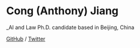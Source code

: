 # Cong (Anthony) Jiang

_AI and Law Ph.D. candidate  based in Beijing, China <br>

[GitHub](https://github.com/carolstran/) / [Twitter](https://twitter.com//)
